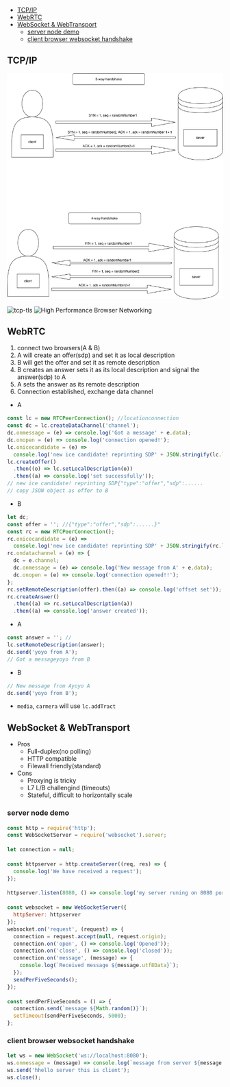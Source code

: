 - [TCP/IP](#tcpip)
- [WebRTC](#webrtc)
- [WebSocket & WebTransport](#websocket--webtransport)
  - [server node demo](#server-node-demo)
  - [client browser websocket handshake](#client-browser-websocket-handshake)

## TCP/IP

![handshake](tcp-ip-handshake.png)

![tcp-tls](https://www.cloudflare.com/resources/images/slt3lc6tev37/5aYOr5erfyNBq20X5djTco/3c859532c91f25d961b2884bf521c1eb/tls-ssl-handshake.png)
![High Performance Browser Networking](https://hpbn.co/)

## WebRTC

1. connect two browsers(A & B)
2. A will create an offer(sdp) and set it as local description
3. B will get the offer and set it as remote description
4. B creates an answer sets it as its local description and signal the answer(sdp) to A
5. A sets the answer as its remote description
6. Connection established, exchange data channel

- A

```js
const lc = new RTCPeerConnection(); //locationconnection
const dc = lc.createDataChannel('channel');
dc.onmessage = (e) => console.log('Got a message' + e.data);
dc.onopen = (e) => console.log('connection opened!');
lc.onicecandidate = (e) =>
  console.log('new ice candidate! reprinting SDP' + JSON.stringify(lc.localDescription));
lc.createOffer()
  .then((o) => lc.setLocalDescription(o))
  .then((a) => console.log('set successfully'));
// new ice candidate! reprinting SDP{"type":"offer","sdp":......
// copy JSON object as offer to B
```

- B

```js
let dc;
const offer = ''; //{"type":"offer","sdp":......}"
const rc = new RTCPeerConnection();
rc.onicecandidate = (e) =>
  console.log('new ice candidate! reprinting SDP' + JSON.stringify(rc.localDescription));
rc.ondatachannel = (e) => {
  dc = e.channel;
  dc.onmessage = (e) => console.log('New message from A' + e.data);
  dc.onopen = (e) => console.log('connection opened!!');
};
rc.setRemoteDescription(offer).then((a) => console.log('offset set'));
rc.createAnswer()
  .then((a) => rc.setLocalDescription(a))
  .then((a) => console.log('answer created'));
```

- A

```js
const answer = ''; //
lc.setRemoteDescription(answer);
dc.send('yoyo from A');
// Got a messageyoyo from B
```

- B

```js
// New message from Ayoyo A
dc.send('yoyo from B');
```

- `media`, `carmera` will use `lc.addTract`

## WebSocket & WebTransport

- Pros
  - Full-duplex(no polling)
  - HTTP compatible
  - Filewall friendly(standard)
- Cons
  - Proxying is tricky
  - L7 L/B challengind (timeouts)
  - Stateful, difficult to horizontally scale

### server node demo

```js
const http = require('http');
const WebSocketServer = require('websocket').server;

let connection = null;

const httpserver = http.createServer((req, res) => {
  console.log('We have received a request');
});

httpserver.listen(8080, () => console.log('my server runing on 8080 port'));

const websocket = new WebSocketServer({
  httpServer: httpserver
});
websocket.on('request', (request) => {
  connection = request.accept(null, request.origin);
  connection.on('open', () => console.log('Opened'));
  connection.on('close', () => console.log('closed'));
  connection.on('message', (message) => {
    console.log(`Received message ${message.utf8Data}`);
  });
  sendPerFiveSeconds();
});

const sendPerFiveSeconds = () => {
  connection.send(`message ${Math.random()}`);
  setTimeout(sendPerFiveSeconds, 5000);
};
```

### client browser websocket handshake

```js
let ws = new WebSocket('ws://localhost:8080');
ws.onmessage = (message) => console.log(`message from server ${message.data}`);
ws.send('hhello server this is client');
ws.close();
```
